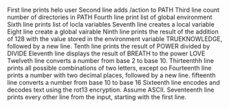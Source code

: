 First line prints helo user
Second line adds /action to PATH
Third line count number of directories in PATH
Fourth line print list of global environment
Sixth line prints list of locla variables
Seventh line creates a local variable
Eight line create a global vairable
Ninth line prints the result of the addition of 128 with the value stored in the environment variable TRUEKNOWLEDGE, followed by a new line.
Tenth line prints the result of POWER divided by DIVIDE
Eleventh line  displays the result of BREATH to the power LOVE
Twelveth line converts a number from base 2 to base 10.
Thirteenthh line prints all possible combinations of two letters, except oo
Fourteenth line prints a number with two decimal places, followed by a new line.
fifteenth line converts a number from base 10 to base 16
Sixteenth line encodes and decodes text using the rot13 encryption. Assume ASCII.
Seventeenth line prints every other line from the input, starting with the first line.
